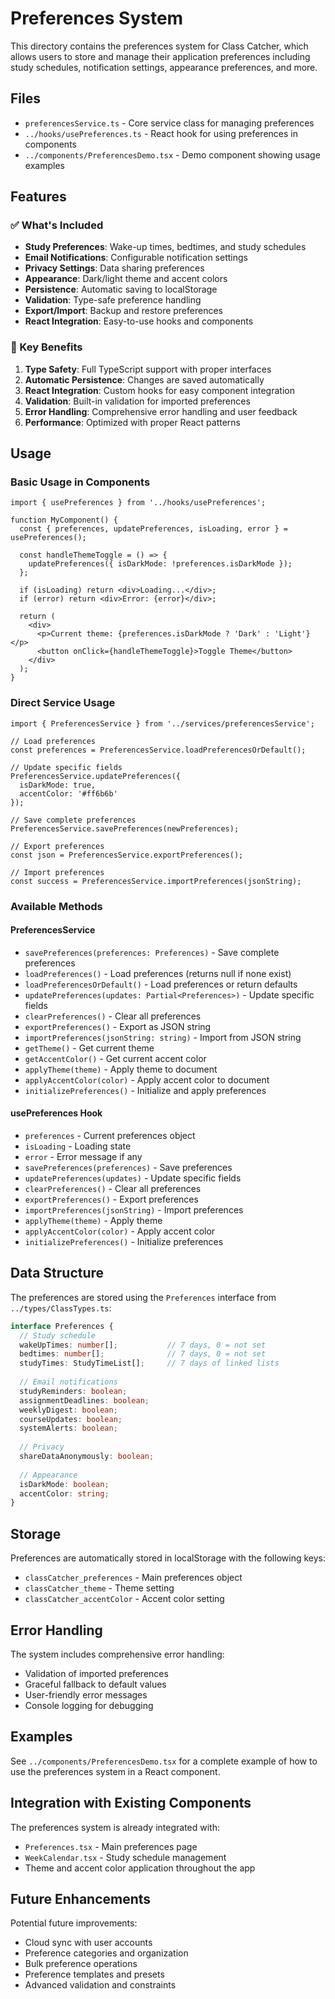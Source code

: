 # Preferences System

This directory contains the preferences system for Class Catcher, which allows users to store and manage their application preferences including study schedules, notification settings, appearance preferences, and more.

## Files

- `preferencesService.ts` - Core service class for managing preferences
- `../hooks/usePreferences.ts` - React hook for using preferences in components
- `../components/PreferencesDemo.tsx` - Demo component showing usage examples

## Features

### ✅ What's Included

- **Study Preferences**: Wake-up times, bedtimes, and study schedules
- **Email Notifications**: Configurable notification settings
- **Privacy Settings**: Data sharing preferences
- **Appearance**: Dark/light theme and accent colors
- **Persistence**: Automatic saving to localStorage
- **Validation**: Type-safe preference handling
- **Export/Import**: Backup and restore preferences
- **React Integration**: Easy-to-use hooks and components

### 🎯 Key Benefits

1. **Type Safety**: Full TypeScript support with proper interfaces
2. **Automatic Persistence**: Changes are saved automatically
3. **React Integration**: Custom hooks for easy component integration
4. **Validation**: Built-in validation for imported preferences
5. **Error Handling**: Comprehensive error handling and user feedback
6. **Performance**: Optimized with proper React patterns

## Usage

### Basic Usage in Components

```tsx
import { usePreferences } from '../hooks/usePreferences';

function MyComponent() {
  const { preferences, updatePreferences, isLoading, error } = usePreferences();
  
  const handleThemeToggle = () => {
    updatePreferences({ isDarkMode: !preferences.isDarkMode });
  };
  
  if (isLoading) return <div>Loading...</div>;
  if (error) return <div>Error: {error}</div>;
  
  return (
    <div>
      <p>Current theme: {preferences.isDarkMode ? 'Dark' : 'Light'}</p>
      <button onClick={handleThemeToggle}>Toggle Theme</button>
    </div>
  );
}
```

### Direct Service Usage

```tsx
import { PreferencesService } from '../services/preferencesService';

// Load preferences
const preferences = PreferencesService.loadPreferencesOrDefault();

// Update specific fields
PreferencesService.updatePreferences({ 
  isDarkMode: true,
  accentColor: '#ff6b6b' 
});

// Save complete preferences
PreferencesService.savePreferences(newPreferences);

// Export preferences
const json = PreferencesService.exportPreferences();

// Import preferences
const success = PreferencesService.importPreferences(jsonString);
```

### Available Methods

#### PreferencesService

- `savePreferences(preferences: Preferences)` - Save complete preferences
- `loadPreferences()` - Load preferences (returns null if none exist)
- `loadPreferencesOrDefault()` - Load preferences or return defaults
- `updatePreferences(updates: Partial<Preferences>)` - Update specific fields
- `clearPreferences()` - Clear all preferences
- `exportPreferences()` - Export as JSON string
- `importPreferences(jsonString: string)` - Import from JSON string
- `getTheme()` - Get current theme
- `getAccentColor()` - Get current accent color
- `applyTheme(theme)` - Apply theme to document
- `applyAccentColor(color)` - Apply accent color to document
- `initializePreferences()` - Initialize and apply preferences

#### usePreferences Hook

- `preferences` - Current preferences object
- `isLoading` - Loading state
- `error` - Error message if any
- `savePreferences(preferences)` - Save preferences
- `updatePreferences(updates)` - Update specific fields
- `clearPreferences()` - Clear all preferences
- `exportPreferences()` - Export preferences
- `importPreferences(jsonString)` - Import preferences
- `applyTheme(theme)` - Apply theme
- `applyAccentColor(color)` - Apply accent color
- `initializePreferences()` - Initialize preferences

## Data Structure

The preferences are stored using the `Preferences` interface from `../types/ClassTypes.ts`:

```typescript
interface Preferences {
  // Study schedule
  wakeUpTimes: number[];           // 7 days, 0 = not set
  bedtimes: number[];              // 7 days, 0 = not set
  studyTimes: StudyTimeList[];     // 7 days of linked lists
  
  // Email notifications
  studyReminders: boolean;
  assignmentDeadlines: boolean;
  weeklyDigest: boolean;
  courseUpdates: boolean;
  systemAlerts: boolean;
  
  // Privacy
  shareDataAnonymously: boolean;
  
  // Appearance
  isDarkMode: boolean;
  accentColor: string;
}
```

## Storage

Preferences are automatically stored in localStorage with the following keys:
- `classCatcher_preferences` - Main preferences object
- `classCatcher_theme` - Theme setting
- `classCatcher_accentColor` - Accent color setting

## Error Handling

The system includes comprehensive error handling:
- Validation of imported preferences
- Graceful fallback to default values
- User-friendly error messages
- Console logging for debugging

## Examples

See `../components/PreferencesDemo.tsx` for a complete example of how to use the preferences system in a React component.

## Integration with Existing Components

The preferences system is already integrated with:
- `Preferences.tsx` - Main preferences page
- `WeekCalendar.tsx` - Study schedule management
- Theme and accent color application throughout the app

## Future Enhancements

Potential future improvements:
- Cloud sync with user accounts
- Preference categories and organization
- Bulk preference operations
- Preference templates and presets
- Advanced validation and constraints
